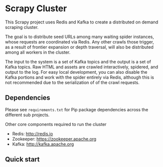 # Scrapy Cluster

This Scrapy project uses Redis and Kafka to create a distributed on demand scraping cluster.

The goal is to distribute seed URLs among many waiting spider instances, whose requests are coordinated via Redis. Any other crawls those trigger, as a result of frontier expansion or depth traversal, will also be distributed among all workers in the cluster.

The input to the system is a set of Kafka topics and the output is a set of Kafka topics. Raw HTML and assets are crawled interactively, spidered, and output to the log. For easy local development, you can also disable the Kafka portions and work with the spider entirely via Redis, although this is not recommended due to the serialization of of the crawl requests.

## Dependencies

Please see `requirements.txt` for Pip package dependencies across the different sub projects.

Other core components required to run the cluster

- Redis: http://redis.io
- Zookeeper: https://zookeeper.apache.org
- Kafka: http://kafka.apache.org

## Quick start

<todo>

